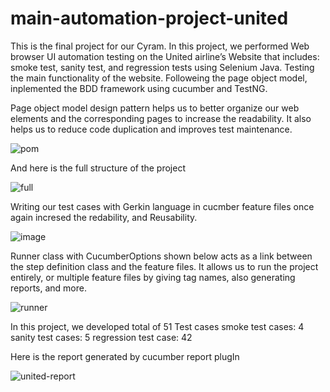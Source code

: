 ﻿# main-automation-project-united
 
 This is the final project for our Cyram. In this project, we performed Web browser UI automation testing on the United airline’s Website that includes: smoke test, sanity test, and regression tests using Selenium Java. Testing the main functionality of the website. Followeing the page object model, inplemented the BDD framework using cucumber and TestNG.
 
 
Page object model design pattern helps us to better organize our web elements and the corresponding pages to increase the readability.  It also helps us to reduce code duplication and improves test maintenance.

![pom](https://user-images.githubusercontent.com/40803114/145421912-5cc21134-aae4-4336-a86d-016a06f55dc4.PNG)

And here is the full structure of the project

![full](https://user-images.githubusercontent.com/40803114/145424540-52df83d4-c1ae-4b69-add4-cebc8406d7bb.PNG)


Writing our test cases with Gerkin language in cucmber feature files once again incresed the redability, and Reusability.

![image](https://user-images.githubusercontent.com/40803114/145426205-a94e3383-fde0-41fb-9f1f-be7f8f7a009c.png)

Runner class with CucumberOptions shown below acts as a link between the step definition class and the feature files. It allows us to run the project entirely, or multiple feature files by giving tag names, also generating reports, and more.

![runner](https://user-images.githubusercontent.com/40803114/145430515-6fefc76a-0239-4ffa-aca8-b31866de6953.PNG)

In this project, we developed total of 51 Test cases
   smoke test cases: 4
   sanity test cases: 5
   regression test case: 42
   
Here is the report generated by cucumber report plugIn

![united-report](https://user-images.githubusercontent.com/40803114/145447601-75fa3d34-4610-40e1-bf9b-59456c6f64d2.PNG)




 
